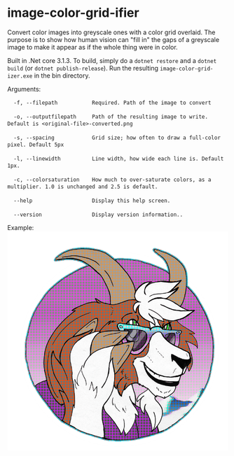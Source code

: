 # image-color-grid-ifier
Convert color images into greyscale ones with a color grid overlaid. The purpose is to show how human vision can "fill in" the gaps of a greyscale image to make it appear as if the whole thing were in color.

Built in .Net core 3.1.3. To build, simply do a `dotnet restore` and a `dotnet build` (or `dotnet publish-release`). Run the resulting `image-color-grid-izer.exe` in the bin directory.

Arguments:
```
  -f, --filepath           Required. Path of the image to convert

  -o, --outputfilepath     Path of the resulting image to write. Default is <original-file>-converted.png

  -s, --spacing            Grid size; how often to draw a full-color pixel. Default 5px

  -l, --linewidth          Line width, how wide each line is. Default 1px.

  -c, --colorsaturation    How much to over-saturate colors, as a multiplier. 1.0 is unchanged and 2.5 is default.

  --help                   Display this help screen.

  --version                Display version information..
  ```
  
  Example:
  ![Example of grid-ified image](example-output.png)
